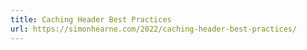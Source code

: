 ```yaml
---
title: Caching Header Best Practices
url: https://simonhearne.com/2022/caching-header-best-practices/
---
```

